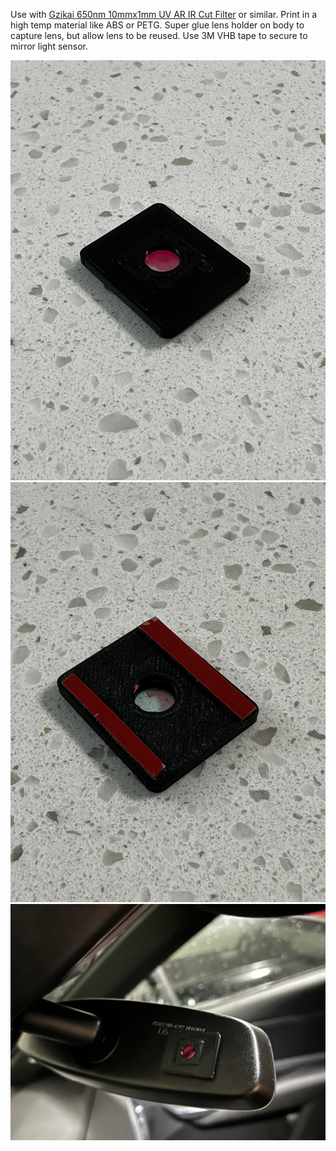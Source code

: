 Use with [Gzikai 650nm 10mmx1mm UV AR IR Cut Filter](https://www.amazon.com/dp/B07N2Z9NHL?psc=1&ref=ppx_yo2ov_dt_b_product_details) or similar. Print in a high temp material like ABS or PETG.
Super glue lens holder on body to capture lens, but allow lens to be reused.
Use 3M VHB tape to secure to mirror light sensor.

![Front](Photos/Front.jpg)
![Back](Photos/Back.jpg)
![Mirror](Photos/Mirror.jpg)